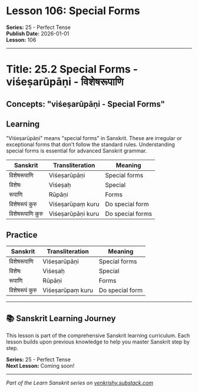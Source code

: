 # Lesson 106: Special Forms

**Series:** 25 - Perfect Tense  
**Publish Date:** 2026-01-01  
**Lesson:** 106

---

# Title: 25.2 Special Forms - viśeṣarūpāṇi - विशेषरूपाणि
## Concepts: "viśeṣarūpāṇi - Special Forms"

## Learning
"Viśeṣarūpāṇi" means "special forms" in Sanskrit. These are irregular or exceptional forms that don't follow the standard rules. Understanding special forms is essential for advanced Sanskrit grammar.

| Sanskrit           | Transliteration      | Meaning                          |
| ------------------ | -------------------- | -------------------------------- |
| विशेषरूपाणि       | Viśeṣarūpāṇi         | Special forms                    |
| विशेषः             | Viśeṣaḥ              | Special                          |
| रूपाणि             | Rūpāṇi               | Forms                            |
| विशेषरूपं कुरु     | Viśeṣarūpaṃ kuru     | Do special form                  |
| विशेषरूपाणि कुरु  | Viśeṣarūpāṇi kuru    | Do special forms                 |

## Practice
| Sanskrit           | Transliteration      | Meaning                          |
| ------------------ | -------------------- | -------------------------------- |
| विशेषरूपाणि       | Viśeṣarūpāṇi         | Special forms                    |
| विशेषः             | Viśeṣaḥ              | Special                          |
| रूपाणि             | Rūpāṇi               | Forms                            |
| विशेषरूपं कुरु     | Viśeṣarūpaṃ kuru     | Do special form                  |

---

## 📚 Sanskrit Learning Journey

This lesson is part of the comprehensive Sanskrit learning curriculum. Each lesson builds upon previous knowledge to help you master Sanskrit step by step.

**Series:** 25 - Perfect Tense  
**Next Lesson:** Coming soon!

---
*Part of the Learn Sanskrit series on [venkrishy.substack.com](https://venkrishy.substack.com/s/learn_sanskrit)*
